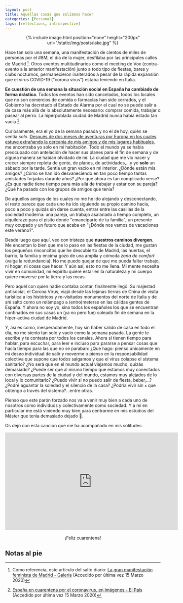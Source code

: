 ```yaml
---
layout: post
title: Aquellas cosas que solíamos hacer
categories: [Personal]
tags: [reflections, introspective]
---
```


<center>
{% include image.html position="none" height="200px" url="/static/img/posts/lake.jpg" %}
</center>

Hace tan solo una semana, una manifestación de cientos de miles de personas por el #8M, el día de la mujer, desfilaba por las principales calles de Madrid [^1]. Otros eventos multitudinarios como el meeting de Vox (contra-evento a la anterior manifestación) junto a todo tipo de fiestas, bares y clubs nocturnos, permanecieron inalterados a pesar de la rápida expansión que el virus COVID-19 ("corona virus") estaba teniendo en Italia.

**En cuestión de una semana la situación social en España ha cambiado de forma drástica**. Todos los eventos han sido cancelados, todos los locales que no son comercios de comida o farmacias han sido cerrados, y el Gobierno ha decretado el Estado de Alarma por el cual no se puede salir a de casa más allá de lo absolutamente necesario: comprar comida, trabajar o pasear al perro. La hiperpoblada ciudad de Madrid nunca había estado tan vacía [^2].

Curiosamente, era el yo de la semana pasada y no el de hoy, quién se sentía _solo_. [Después de dos meses de aventuras por Europa en los cuales estuve extrañando la cercanía de mis amigos y de mis lugares habituales](/scandinavia-baltics-trip.html), me encontraba yo solo en mi habitación. Todo el mundo ya se había preocupado con antelación de hacer sus planes para el fin de semana y de alguna manera se habían olvidado de mí. La ciudad que me vio nacer y crecer siempre repleta de gente, de planes, de actividades,...y yo **solo** un sábado por la tarde. Sentía un gran vacío en mi interior. ¿Dónde están mis amigos? ¿Cómo se han ido desvaneciendo en tan poco tiempo tantas amistades forjadas durante años? ¿Por qué ahora es tan complicado verse? ¿Es que nadie tiene tiempo para más allá de trabajar y estar con su pareja? ¿Qué ha pasado con los grupos de amigos que tenía?

De aquellos amigos de los cuales no me he ido alejando y desconectando, el resto parece que cada uno ha ido siguiendo su propio camino hacia, poco a poco y quizás sin darse cuenta, entrar entre las casillas de la sociedad moderna: una pareja, un trabajo asalariado a tiempo completo, un alquilerazo para el pisito donde "emanciparte de tu familia", un presente muy ocupado y un futuro que acaba en "¿Dónde nos vamos de vacaciones este verano?".

Desde luego que aquí, veo con tristeza que __nuestros caminos divergen__. Me encantan lo bien que me lo paso en las fiestas de la ciudad, me gustan los pequeños rinconcitos que he descubierto de Madrid, las huertas, el barrio, la familia y encima gozo de una amplia y cómoda *zona de comfort* (valga la redundancia). No me puedo quejar de que me pueda faltar trabajo, ni hogar, ni cosas que hacer. Y aún así, esto no me llena. Mi mente necesita vivir en comunidad, mi espíritu quiere estar en la naturaleza y mi cuerpo quiere moverse por la tierra y las rocas.

Pero aquél con quien nadie contaba contar, finalmente llegó. Su majestad antisocial, el Corona Virus, viajó desde las lejanas tierras de China de visita turística a los históricos y re-visitados monumentos del norte de Italia y de ahí saltó como un relámpago a (entro)meterse en las cálidas gentes de España. Y ahora no soy yo, sino todos los españoles los que se encuentran confinados en sus casas un (ya no pero fue) soleado fin de semana en la hiper-activa ciudad de Madrid.

Y, así es como, inesperadamente, hoy sin haber salido de casa en todo el día, no me siento tan solo y vacío como la semana pasada. La gente te escribe y te contesta por todos los canales. Ahora sí tienen tiempo para hablar, para escuchar, para leer e incluso para pararse a pensar cosas que hacía tiempo para las que no se paraban: ¿Qué hago: pienso únicamente en mi deseo individual de salir y moverme o pienso en la responsabilidad colectiva que supone que todos salgamos y que el virus colapse el sistema sanitario? ¿No será que en el mundo actual viajamos mucho, quizás demasiado? ¿Puede ser que al mismo tiempo que estamos muy conectados con diversas partes de la ciudad y del mundo, estamos muy alejados de lo local y lo comunitario? ¿Puedo vivir si no puedo salir de fiesta, beber,...? ¿Podré aguantar la soledad y el silencio de la casa? ¿Podría vivir sin `x` que obtengo a través del sistema?...entre otras.

Pienso que este parón forzado nos va a venir muy bien a cada uno de nosotros como individuos y colectivamente como sociedad. Y a mí en particular me está viniendo muy bien para centrarme en mis estudios del Máster que tenía demasiado dejado :grimacing:.

Os dejo con esta canción que me ha acompañado en mis solitudes:

<center>
<iframe width="560" height="315" src="https://www.youtube.com/embed/ZFo7rG1ac64" frameborder="0" allow="accelerometer; autoplay; encrypted-media; gyroscope; picture-in-picture" allowfullscreen></iframe>
</center>

<br/>
<center>
¡Feliz cuarentena!
</center>

[^1]: Como referencia, este artículo del salto diario: [La gran manifestación feminista de Madrid - Galería](https://www.elsaltodiario.com/8marzo/feminista-gran-manifestacion-madrid-8m-25-imagenes) (Accedido por última vez 15 Marzo 2020)
[^2]: [España en cuarentena por el coronavirus, en imágenes - El País](https://elpais.com/elpais/2020/03/15/album/1584277369_463432.html) (Accedido por última vez 15 Marzo 2020)



## Notas al pie

